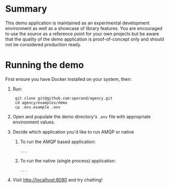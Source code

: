 # Summary

This demo application is maintained as an experimental development environment
as well as a showcase of library features. You are encouraged to use the source
as a reference point for your own projects but be aware that the quality of the
demo application is proof-of-concept only and should not be considered
production ready.


# Running the demo

First ensure you have Docker installed on your system, then:

1. Run:

        git clone git@github.com:operand/agency.git
        cd agency/examples/demo
        cp .env.example .env

1. Open and populate the demo directory's `.env` file with appropriate
environment values.

1. Decide which application you'd like to run AMQP or native
    1. To run the AMQP based application:
        ```sh
        ...
        ```

    1. To run the native (single process) application:
        ```sh
        ...
        ```

1. Visit [http://localhost:8080](http://localhost:8080) and try chatting!
